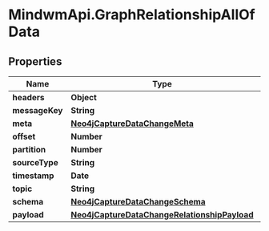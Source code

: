 # MindwmApi.GraphRelationshipAllOfData

## Properties

Name | Type | Description | Notes
------------ | ------------- | ------------- | -------------
**headers** | **Object** |  | 
**messageKey** | **String** |  | 
**meta** | [**Neo4jCaptureDataChangeMeta**](Neo4jCaptureDataChangeMeta.md) |  | 
**offset** | **Number** |  | 
**partition** | **Number** |  | 
**sourceType** | **String** |  | 
**timestamp** | **Date** |  | 
**topic** | **String** |  | 
**schema** | [**Neo4jCaptureDataChangeSchema**](Neo4jCaptureDataChangeSchema.md) |  | 
**payload** | [**Neo4jCaptureDataChangeRelationshipPayload**](Neo4jCaptureDataChangeRelationshipPayload.md) |  | 


